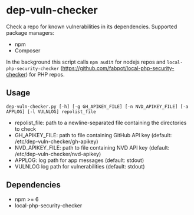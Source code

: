 # dep-vuln-checker

Check a repo for known vulnerabilities in its dependencies.
Supported package managers:
* npm
* Composer

In the background this script calls `npm audit` for nodejs repos and `local-php-security-checker` (https://github.com/fabpot/local-php-security-checker) for PHP repos.

## Usage
```
dep-vuln-checker.py [-h] [-g GH_APIKEY_FILE] [-n NVD_APIKEY_FILE] [-a APPLOG] [-l VULNLOG] repolist_file
```
* repolist\_file: path to a newline-separated file containing the directories to check
* GH\_APIKEY\_FILE: path to file containing GitHub API key (default: /etc/dep-vuln-checker/gh-apikey)
* NVD\_APIKEY\_FILE: path to file containing NVD API key (default: /etc/dep-vuln-checker/nvd-apikey)
* APPLOG: log path for app messages  (default: stdout)
* VULNLOG log path for vulnerabilities (default: stdout)

## Dependencies
* npm >= 6
* local-php-security-checker 
